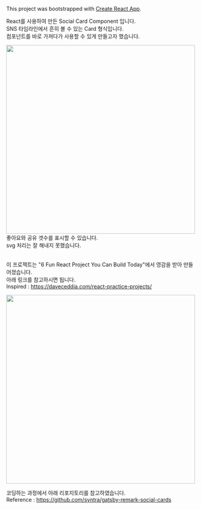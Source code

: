 This project was bootstrapped with [Create React App](https://github.com/facebook/create-react-app).

React를 사용하여 만든 Social Card Component 입니다.<br>
SNS 타임라인에서 흔히 볼 수 있는 Card 형식입니다.<br>
컴포넌트를 바로 가져다가 사용할 수 있게 만들고자 했습니다.<br>

<img width ="500" src="https://user-images.githubusercontent.com/26667992/56469363-d93a3d00-6473-11e9-9fd4-a751be1c7780.JPG">
좋아요와 공유 갯수를 표시할 수 있습니다.<br>
svg 처리는 잘 해내지 못했습니다.<br><br>

이 프로젝트는 "6 Fun React Project You Can Build Today"에서 영감을 받아 만들어졌습니다.<br>
아래 링크를 참고하시면 됩니다.<br>
Inspired : https://daveceddia.com/react-practice-projects/<br>

<img width="500" src="https://user-images.githubusercontent.com/26667992/56469359-d2abc580-6473-11e9-80fe-463fbecf6171.png">
<br>

코딩하는 과정에서 아래 리포지토리를 참고하였습니다.<br>
Reference : 
https://github.com/syntra/gatsby-remark-social-cards


